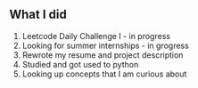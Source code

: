 ## What I did

1. Leetcode Daily Challenge I - in progress
2. Looking for summer internships - in grogress
3. Rewrote my resume and project description
4. Studied and got used to python
5. Looking up concepts that I am curious about